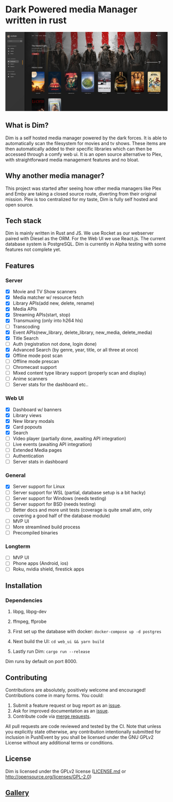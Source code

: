 # Dark Powered media Manager written in rust
![Design 1](./docs/design/image6.jpg?raw=true)

## What is Dim?

Dim is a self hosted media manager powered by the dark forces. It is able to automatically scan the filesystem for movies and tv shows. These items are then automatically added to their specific libraries which can then be accessed through a comfy web ui. It is an open source alternative to Plex, with straightforward media management features and no bloat.

## Why another media manager?
This project was started after seeing how other media managers like Plex and Emby are taking a closed source route, diverting from their original mission. Plex is too centralized for my taste, Dim is fully self hosted and open source.

## Tech stack
Dim is mainly written in Rust and JS. We use Rocket as our webserver paired with Diesel as the ORM. For the Web UI we use React.js. The current database system is PostgreSQL. Dim is currently in Alpha testing with some features not complete yet.

## Features
### Server
- [x] Movie and TV Show scanners
- [x] Media matcher w/ resource fetch
- [x] Library APIs(add new, delete, rename)
- [x] Media APIs
- [x] Streaming APIs(start, stop)
- [x] Transmuxing (only into h264 hls)
- [ ] Transcoding
- [x] Event APIs(new_library, delete_library, new_media, delete_media)
- [x] Title Search
- [ ] Auth (registration not done, login done)
- [x] Advanced Search (by genre, year, title, or all three at once)
- [x] Offline mode post scan
- [ ] Offline mode prescan
- [ ] Chromecast support
- [ ] Mixed content type library support (properly scan and display)
- [ ] Anime scanners
- [ ] Server stats for the dashboard etc..
### Web UI
- [x] Dashboard w/ banners
- [x] Library views
- [x] New library modals
- [x] Card popouts
- [x] Search
- [ ] Video player (partially done, awaiting API integration)
- [ ] Live events (awaiting API integration)
- [ ] Extended Media pages
- [ ] Authentication
- [ ] Server stats in dashboard
### General
- [x] Server support for Linux
- [ ] Server support for WSL (partial, database setup is a bit hacky)
- [ ] Server support for Windows (needs testing)
- [ ] Server support for BSD (needs testing)
- [ ] Better docs and more unit tests (coverage is quite small atm, only covering a good half of the database module)
- [ ] MVP UI
- [ ] More streamlined build process
- [ ] Precompiled binaries
### Longterm
- [ ] MVP UI
- [ ] Phone apps (Android, ios)
- [ ] Roku, nvidia shield, firestick apps

## Installation
### Dependencies
1. libpg, libpg-dev
2. ffmpeg, ffprobe

1. First set up the database with docker: `docker-compose up -d postgres`
2. Next build the UI: `cd web_ui && yarn build`
3. Lastly run Dim: `cargo run --release`

Dim runs by default on port 8000.

## Contributing
Contributions are absolutely, positively welcome and encouraged! Contributions
come in many forms. You could:

  1. Submit a feature request or bug report as an [issue].
  2. Ask for improved documentation as an [issue].
  3. Contribute code via [merge requests].

[issue]: https://gitlab.com/vgarleanu/dim/issues
[merge requests]: https://gitlab.com/vgarleanu/dim/merge_requests

All pull requests are code reviewed and tested by the CI. Note that unless you
explicitly state otherwise, any contribution intentionally submitted for
inclusion in PushEvent by you shall be licensed under the GNU GPLv2 License 
without any additional terms or conditions.

## License
Dim is licensed under the GPLv2 license ([LICENSE.md](LICENSE.md) or http://opensource.org/licenses/GPL-2.0)

## [Gallery](docs/design/GALLERY.md)
